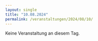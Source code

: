 ```yaml
---
layout: single
title: "10.08.2024"
permalink: /veranstaltungen/2024/08/10/
---
```


Keine Veranstaltung an diesem Tag.

